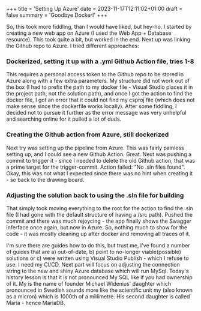 +++
title = 'Setting Up Azure'
date = 2023-11-17T12:11:02+01:00
draft = false
summary = 'Goodbye Docker!'
+++

So, this took more fiddling, than I would have liked, but hey-ho. I started by creating a new web app on Azure (I used the Web App + Database resource). This took quite a bit, but worked in the end. Next up was linking the Github repo to Azure. I tried different approaches:

### Dockerized, setting it up with a .yml Github Action file, tries 1-8

This requires a personal access token to the Github repo to be stored in Azure along with a few extra parameters. My structure did not work out of the box (I had to prefix the path to my docker file - Visual Studio places it in the project path, not the solution path), and once I got the action to find the docker file, I got an error that it could not find my csproj file (which does not make sense since the dockerfile works locally). After some fiddling, I decided not to pursue it further as the error message was very unhelpful and searching online for it pulled a lot of duds.

### Creating the Github action from Azure, still dockerized

Next try was setting up the pipeline from Azure. This was fairly painless setting up, and I could see a new Github Action. Great. Next was pushing a commit to trigger it - since I needed to delete the old Github action, that was a prime target for the trigger-commit. Action failed: "No .sln files found". Okay, this was not what I expected since there was no hint when creating it - so back to the drawing board.

### Adjusting the solution back to using the .sln file for building

That simply took moving everything to the root for the action to find the .sln file (I had gone with the default structure of having a /src path). Pushed the commit and there was much rejoycing - the app finally shows the Swagger inferface once again, but now in Azure. So, nothing much to show for the code - it was mostly cleaning up after docker and removing all traces of it.

I'm sure there are guides how to do this, but trust me, I've found a number of guides that are a) out-of-date, b) point to no-longer viable(possible) solutions or c) were written using Visual Studio Publish - which I refuse to use. I need my CI/CD. Next part will focus on adjusting the connection string to the new and shiny Azure database which will run MySql. Today's history lesson is that it is not pronounced My SQL like if you had ownership of it. My is the name of founder Michael Widenius' daughter which pronounced in Swedish sounds more like the scientific unit my (also known as a micron) which is 1000th of a millimetre. His second daughter is called Maria - hence MariaDB.